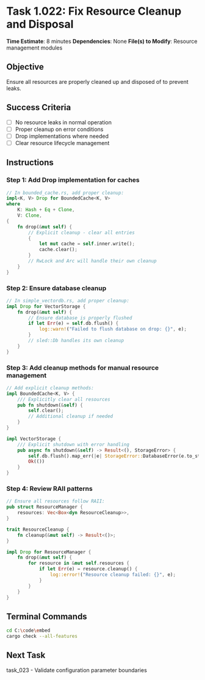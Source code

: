 # Task 1.022: Fix Resource Cleanup and Disposal

**Time Estimate**: 8 minutes
**Dependencies**: None
**File(s) to Modify**: Resource management modules

## Objective
Ensure all resources are properly cleaned up and disposed of to prevent leaks.

## Success Criteria
- [ ] No resource leaks in normal operation
- [ ] Proper cleanup on error conditions
- [ ] Drop implementations where needed
- [ ] Clear resource lifecycle management

## Instructions

### Step 1: Add Drop implementation for caches
```rust
// In bounded_cache.rs, add proper cleanup:
impl<K, V> Drop for BoundedCache<K, V> 
where 
    K: Hash + Eq + Clone,
    V: Clone,
{
    fn drop(&mut self) {
        // Explicit cleanup - clear all entries
        {
            let mut cache = self.inner.write();
            cache.clear();
        }
        // RwLock and Arc will handle their own cleanup
    }
}
```

### Step 2: Ensure database cleanup
```rust
// In simple_vectordb.rs, add proper cleanup:
impl Drop for VectorStorage {
    fn drop(&mut self) {
        // Ensure database is properly flushed
        if let Err(e) = self.db.flush() {
            log::warn!("Failed to flush database on drop: {}", e);
        }
        // sled::Db handles its own cleanup
    }
}
```

### Step 3: Add cleanup methods for manual resource management
```rust
// Add explicit cleanup methods:
impl BoundedCache<K, V> {
    /// Explicitly clear all resources
    pub fn shutdown(&self) {
        self.clear();
        // Additional cleanup if needed
    }
}

impl VectorStorage {
    /// Explicit shutdown with error handling
    pub async fn shutdown(&self) -> Result<(), StorageError> {
        self.db.flush().map_err(|e| StorageError::DatabaseError(e.to_string()))?;
        Ok(())
    }
}
```

### Step 4: Review RAII patterns
```rust
// Ensure all resources follow RAII:
pub struct ResourceManager {
    resources: Vec<Box<dyn ResourceCleanup>>,
}

trait ResourceCleanup {
    fn cleanup(&mut self) -> Result<()>;
}

impl Drop for ResourceManager {
    fn drop(&mut self) {
        for resource in &mut self.resources {
            if let Err(e) = resource.cleanup() {
                log::error!("Resource cleanup failed: {}", e);
            }
        }
    }
}
```

## Terminal Commands
```bash
cd C:\code\embed
cargo check --all-features
```

## Next Task
task_023 - Validate configuration parameter boundaries